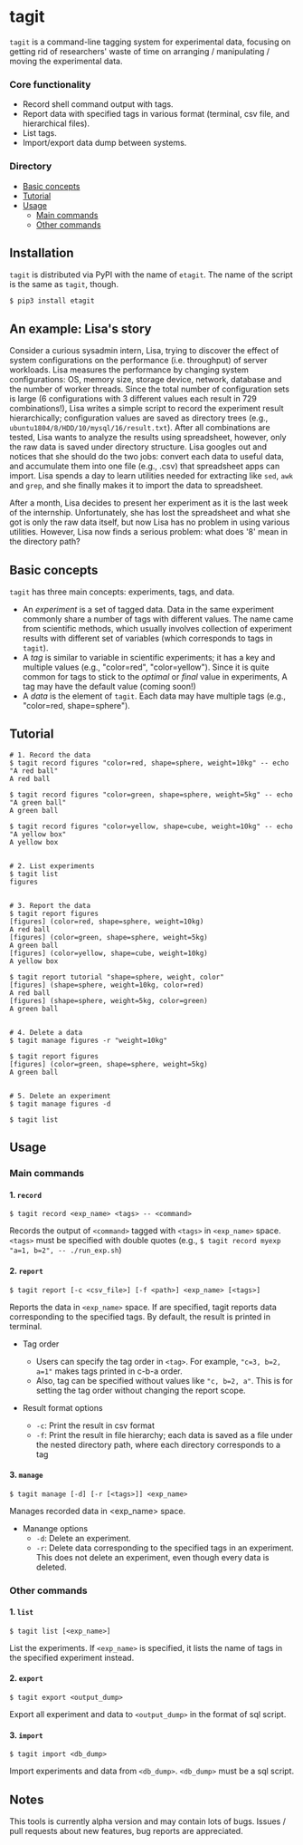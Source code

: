 # tagit

`tagit` is a command-line tagging system for experimental data, focusing on getting rid of
researchers' waste of time on arranging / manipulating / moving the experimental data.

### Core functionality
* Record shell command output with tags.
* Report data with specified tags in various format (terminal, csv file, and hierarchical files).
* List tags.
* Import/export data dump between systems.


### Directory
- [Basic concepts](#basic-concepts)
- [Tutorial](#tutorial)
- [Usage](#usage)
  - [Main commands](#main-commands)
  - [Other commands](#other-commands)
  

## Installation
`tagit` is distributed via PyPI with the name of `etagit`.
The name of the script is the same as `tagit`, though.
```
$ pip3 install etagit
```


## An example: Lisa's story
Consider a curious sysadmin intern, Lisa, trying to discover the effect of system configurations on the performance (i.e. throughput) of server workloads.
Lisa measures the performance by changing system configurations: OS, memory size, storage device, network, database and the number of worker threads.
Since the total number of configuration sets is large (6 configurations with 3 different values each result in 729 combinations!),
Lisa writes a simple script to record the experiment result hierarchically;
configuration values are saved as directory trees (e.g., `ubuntu1804/8/HDD/10/mysql/16/result.txt`).
After all combinations are tested, Lisa wants to analyze the results using spreadsheet, however,
only the raw data is saved under directory structure.
Lisa googles out and notices that she should do the two jobs:
convert each data to useful data, and accumulate them into one file (e.g., .csv) that spreadsheet apps can import.
Lisa spends a day to learn utilities needed for extracting like `sed`, `awk` and `grep`,
and she finally makes it to import the data to spreadsheet.

After a month, Lisa decides to present her experiment as it is the last week of the internship.
Unfortunately, she has lost the spreadsheet and what she got is only the raw data itself,
but now Lisa has no problem in using various utilities.
However, Lisa now finds a serious problem: what does '8' mean in the directory path?


## Basic concepts
`tagit` has three main concepts: experiments, tags, and data.
* An _experiment_ is a set of tagged data.
Data in the same experiment commonly share a number of tags with different values.
The name came from scientific methods,
which usually involves collection of experiment results with different set of variables (which corresponds to tags in `tagit`).
* A _tag_ is similar to variable in scientific experiments;
it has a key and multiple values (e.g., "color=red", "color=yellow").
Since it is quite common for tags to stick to the _optimal_ or _final_ value in experiments, 
A tag may have the default value (coming soon!)
* A _data_ is the element of `tagit`.
Each data may have multiple tags (e.g., "color=red, shape=sphere").


## Tutorial
```
# 1. Record the data
$ tagit record figures "color=red, shape=sphere, weight=10kg" -- echo "A red ball"
A red ball

$ tagit record figures "color=green, shape=sphere, weight=5kg" -- echo "A green ball"
A green ball

$ tagit record figures "color=yellow, shape=cube, weight=10kg" -- echo "A yellow box"
A yellow box


# 2. List experiments
$ tagit list
figures


# 3. Report the data
$ tagit report figures
[figures] (color=red, shape=sphere, weight=10kg)
A red ball
[figures] (color=green, shape=sphere, weight=5kg)
A green ball
[figures] (color=yellow, shape=cube, weight=10kg)
A yellow box

$ tagit report tutorial "shape=sphere, weight, color"
[figures] (shape=sphere, weight=10kg, color=red)
A red ball
[figures] (shape=sphere, weight=5kg, color=green)
A green ball


# 4. Delete a data
$ tagit manage figures -r "weight=10kg"

$ tagit report figures
[figures] (color=green, shape=sphere, weight=5kg)
A green ball


# 5. Delete an experiment
$ tagit manage figures -d

$ tagit list

```


## Usage
### Main commands
#### 1. `record`
```
$ tagit record <exp_name> <tags> -- <command>
```
Records the output of `<command>` tagged with `<tags>` in `<exp_name>` space.
`<tags>` must be specified with double quotes (e.g., `$ tagit record myexp "a=1, b=2", -- ./run_exp.sh`)


#### 2. `report`
```
$ tagit report [-c <csv_file>] [-f <path>] <exp_name> [<tags>]
```
Reports the data in `<exp_name>` space.
If <tags> are specified, tagit reports data corresponding to the specified tags.
By default, the result is printed in terminal.

* Tag order
  - Users can specify the tag order in `<tag>`. For example, `"c=3, b=2, a=1"` makes tags printed in c-b-a order.
  - Also, tag can be specified without values like `"c, b=2, a"`.
  This is for setting the tag order without changing the report scope.

* Result format options
  - `-c`: Print the result in csv format
  - `-f`: Print the result in file hierarchy; each data is saved as a file under the nested directory path, where each directory corresponds to a tag


#### 3. `manage`
```
$ tagit manage [-d] [-r [<tags>]] <exp_name>
```
Manages recorded data in <exp_name> space.

* Manange options
  - `-d`: Delete an experiment.
  - `-r`: Delete data corresponding to the specified tags in an experiment.
  This does not delete an experiment, even though every data is deleted.

### Other commands
#### 1. `list`
```
$ tagit list [<exp_name>]
```
List the experiments. If `<exp_name>` is specified, it lists the name of tags in the specified experiment instead.


#### 2. `export`
```
$ tagit export <output_dump>
```
Export all experiment and data to `<output_dump>` in the format of sql script.


#### 3. `import`
```
$ tagit import <db_dump>
```
Import experiments and data from `<db_dump>`. `<db_dump>` must be a sql script.


## Notes
This tools is currently alpha version and may contain lots of bugs.
Issues / pull requests about new features, bug reports are appreciated.
